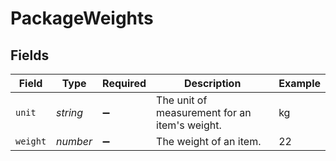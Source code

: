 # PackageWeights


## Fields

| Field                                         | Type                                          | Required                                      | Description                                   | Example                                       |
| --------------------------------------------- | --------------------------------------------- | --------------------------------------------- | --------------------------------------------- | --------------------------------------------- |
| `unit`                                        | *string*                                      | :heavy_minus_sign:                            | The unit of measurement for an item's weight. | kg                                            |
| `weight`                                      | *number*                                      | :heavy_minus_sign:                            | The weight of an item.                        | 22                                            |